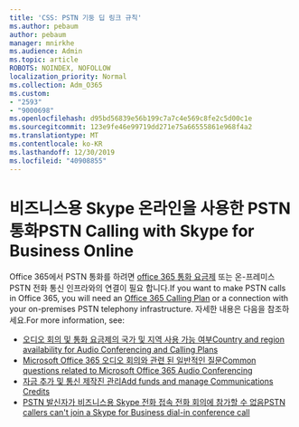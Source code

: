 ```yaml
---
title: 'CSS: PSTN 기둥 딥 링크 규칙'
ms.author: pebaum
author: pebaum
manager: mnirkhe
ms.audience: Admin
ms.topic: article
ROBOTS: NOINDEX, NOFOLLOW
localization_priority: Normal
ms.collection: Adm_O365
ms.custom:
- "2593"
- "9000698"
ms.openlocfilehash: d95bd56839e56b199c7a7c4e569c8fe2c5d00c1e
ms.sourcegitcommit: 123e9fe46e99719dd271e75a66555861e968f4a2
ms.translationtype: MT
ms.contentlocale: ko-KR
ms.lasthandoff: 12/30/2019
ms.locfileid: "40908855"
---
```

# <a name="pstn-calling-with-skype-for-business-online"></a><span data-ttu-id="f01af-102">비즈니스용 Skype 온라인을 사용한 PSTN 통화</span><span class="sxs-lookup"><span data-stu-id="f01af-102">PSTN Calling with Skype for Business Online</span></span>

<span data-ttu-id="f01af-103">Office 365에서 PSTN 통화를 하려면 [office 365 통화 요금제](https://docs.microsoft.com/microsoftteams/what-is-phone-system-in-office-365#more-about-calling-plans) 또는 온-프레미스 PSTN 전화 통신 인프라와의 연결이 필요 합니다.</span><span class="sxs-lookup"><span data-stu-id="f01af-103">If you want to make PSTN calls in Office 365, you will need an [Office 365 Calling Plan](https://docs.microsoft.com/microsoftteams/what-is-phone-system-in-office-365#more-about-calling-plans) or a connection with your on-premises PSTN telephony infrastructure.</span></span> <span data-ttu-id="f01af-104">자세한 내용은 다음을 참조하세요.</span><span class="sxs-lookup"><span data-stu-id="f01af-104">For more information, see:</span></span>

- [<span data-ttu-id="f01af-105">오디오 회의 및 통화 요금제의 국가 및 지역 사용 가능 여부</span><span class="sxs-lookup"><span data-stu-id="f01af-105">Country and region availability for Audio Conferencing and Calling Plans</span></span>](https://docs.microsoft.com/microsoftteams/country-and-region-availability-for-audio-conferencing-and-calling-plans/country-and-region-availability-for-audio-conferencing-and-calling-plans)
- [<span data-ttu-id="f01af-106">Microsoft Office 365 오디오 회의와 관련 된 일반적인 질문</span><span class="sxs-lookup"><span data-stu-id="f01af-106">Common questions related to Microsoft Office 365 Audio Conferencing</span></span>](https://docs.microsoft.com/microsoftteams/audio-conferencing-common-questions)
- [<span data-ttu-id="f01af-107">자금 추가 및 통신 제작진 관리</span><span class="sxs-lookup"><span data-stu-id="f01af-107">Add funds and manage Communications Credits</span></span>](https://docs.microsoft.com/microsoftteams/add-funds-and-manage-communications-credits)
- [<span data-ttu-id="f01af-108">PSTN 발신자가 비즈니스용 Skype 전화 접속 전화 회의에 참가할 수 없음</span><span class="sxs-lookup"><span data-stu-id="f01af-108">PSTN callers can't join a Skype for Business dial-in conference call</span></span>](https://docs.microsoft.com/SkypeForBusiness/troubleshoot/online-conferencing/pstn-callers-cant-join-dial-in-call)
